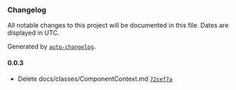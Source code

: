 ### Changelog

All notable changes to this project will be documented in this file. Dates are displayed in UTC.

Generated by [`auto-changelog`](https://github.com/CookPete/auto-changelog).

#### 0.0.3

- Delete docs/classes/ComponentContext.md [`72cef7a`](https://github.com/OreOreki/yor.ts/commit/72cef7a9e3ed0be9903b9906b651b9aa0b3719dd)
